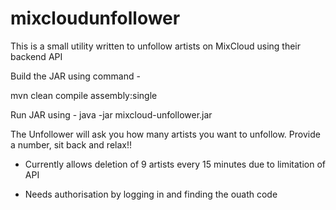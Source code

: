 # mixcloudunfollower
This is a small utility written to unfollow artists on MixCloud using their backend API

Build the JAR using command - 


mvn clean compile assembly:single

Run JAR using - java -jar mixcloud-unfollower.jar


The Unfollower will ask you how many artists you want to unfollow. Provide a number, sit back and relax!!

- Currently allows deletion of 9 artists every 15 minutes due to limitation of API

- Needs authorisation by logging in and finding the ouath code

